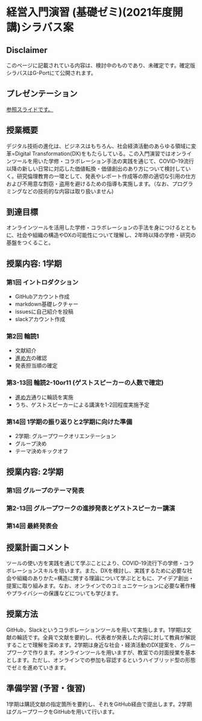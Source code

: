# 経営入門演習 (基礎ゼミ)(2021年度開講)シラバス案

## Disclaimer
このページに記載されている内容は、検討中のものであり、未確定です。確定版シラバスはG-Portにて公開されます。

## プレゼンテーション
[参照スライドです。](https://speakerdeck.com/rhys_no1/ay2021-basic-seminar-orianentation)

<script async class="speakerdeck-embed" data-id="d013d52127534ed68de50926e835483d" data-ratio="1.77777777777778" src="//speakerdeck.com/assets/embed.js"></script>

## 授業概要
デジタル技術の進化は、ビジネスはもちろん、社会経済活動のあらゆる領域に変革=Digital Transformation(DX)をもたらしている。この入門演習ではオンラインツールを用いた学修・コラボレーション手法の実践を通じて、COVID-19流行以降の新しい日常に対応した価値転換・価値創出のあり方について検討していく。研究倫理教育の一環として、発表やレポート作成等の際の適切な引用の仕方および不用意な剽窃・盗用を避けるための指導も実施します。（なお、プログラミングなどの技術的な内容は取り扱いません)

## 到達目標
オンラインツールを活用した学修・コラボレーションの手法を身につけるとともに、社会や組織の構造やDXの可能性について理解し、2年時以降の学修・研究の基盤をつくること。

## 授業内容: 1学期
### 第1回 イントロダクション
  - GitHubアカウント作成
  - markdown基礎レクチャー
  - issuesに自己紹介を投稿
  - slackアカウント作成  

### 第2回 輪読1
  - 文献紹介
  - [進め方](https://github.com/icat-lab/icat_lab/blob/master/literature_review.md)の確認
  - 発表担当順の確定   

### 第3-13回 輪読2-10or11 (ゲストスピーカーの人数で確定)
  - [進め方](https://github.com/icat-lab/icat_lab/blob/master/literature_review.md)通りに輪読を実施
  - うち、ゲストスピーカーによる講演を1-2回程度実施予定

### 第14回 1学期の振り返りと2学期に向けた準備
  - 2学期: グループワークオリエンテーション
  - グループ決め
  - テーマ決めキックオフ

## 授業内容: 2学期
### 第1回 グループのテーマ発表
### 第2-13回 グループワークの進捗発表とゲストスピーカー講演
### 第14回 最終発表会

## 授業計画コメント
ツールの使い方を実践を通じて学ぶことにより、COVID-19流行下の学修・コラボレーションスキルを培います。また、DXを検討し、実践するために必要な社会や組織のありかた=構造に関する理論について学ぶとともに、アイデア創出・提案に取り組みます。なお、オンラインでのコミュニケーションに必要な著作権やプライバシーの保護などについても学びます。

## 授業方法
GitHub，Slackというコラボレーションツールを用いて実施します。1学期は文献の輪読です。全員で文献を要約し、代表者が発表した内容に対して教員が解説することで理解を深めます。2学期は身近な社会・経済活動のDX提案を、グループワークで作ります。オンラインツールを用いますが、教室での対面授業を基本とします。ただし、オンラインでの参加も容認するというハイブリッド型の形態でゼミを進めていきます。

## 準備学習 (予習・復習)
1学期は購読文献の指定箇所を要約し、それをGitHub経由で提出します。2学期はグループワークをGitHubを用いて行います。
